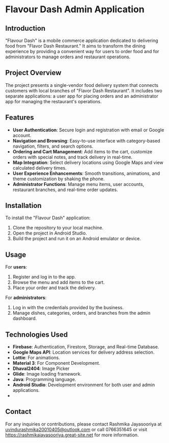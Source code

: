 # Flavour Dash Admin Application

## Introduction
"Flavour Dash" is a mobile commerce application dedicated to delivering food from "Flavor Dash Restaurant." It aims to transform the dining experience by providing a convenient way for users to order food and for administrators to manage orders and restaurant operations.

## Project Overview
The project presents a single-vendor food delivery system that connects customers with local branches of "Flavor Dash Restaurant". It includes two separate applications: a user app for placing orders and an administrator app for managing the restaurant's operations.

## Features
- **User Authentication**: Secure login and registration with email or Google account.
- **Navigation and Browsing**: Easy-to-use interface with category-based navigation, filters, and search options.
- **Ordering and Cart Management**: Add items to the cart, customize orders with special notes, and track delivery in real-time.
- **Map Integration**: Select delivery locations using Google Maps and view calculated delivery times.
- **User Experience Enhancements**: Smooth transitions, animations, and theme customization by shaking the phone.
- **Administrator Functions**: Manage menu items, user accounts, restaurant branches, and real-time order updates.

## Installation
To install the "Flavour Dash" application:
1. Clone the repository to your local machine.
2. Open the project in Android Studio.
3. Build the project and run it on an Android emulator or device.

## Usage
For **users**:
1. Register and log in to the app.
2. Browse the menu and add items to the cart.
3. Place your order and track the delivery.

For **administrators**:
1. Log in with the credentials provided by the business.
2. Manage dishes, categories, orders, and branches from the admin dashboard.

## Technologies Used
- **Firebase**: Authentication, Firestore, Storage, and Real-time Database.
- **Google Maps API**: Location services for delivery address selection.
- **Lottie**: For animations.
- **Material 3**: For Component Development.
- **Dhaval2404**: Image Picker
- **Glide**: Image loading framework.
- **Java**: Programming language.
- **Android Studio**: Development environment for both user and admin applications.
- 
## Contact
For any inquiries or contributions, please contact Rashmika Jayasooriya at uvindurashmika20010405@outlook.com or call 0766351645 or visit https://rashmikajayasooriya.great-site.net for more information.
